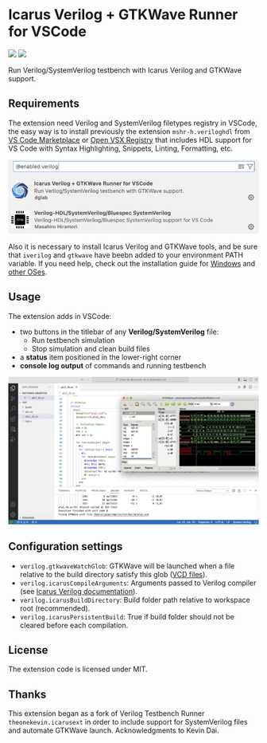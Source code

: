 # Icarus Verilog + GTKWave Runner for VSCode
[![](https://img.shields.io/badge/license-MIT-orange.svg?style=flat-square)](http://opensource.org/licenses/MIT)
[![](https://img.shields.io/static/v1?label=Icarus&message=Verilog&color=f368e0&style=flat-square)](https://github.com/steveicarus/iverilog)

Run Verilog/SystemVerilog testbench with Icarus Verilog and GTKWave support.

## Requirements

The extension need Verilog and SystemVerilog filetypes registry in VSCode, the easy way is to install previously the extension `mshr-h.veriloghdl` from [VS Code Marketplace](https://marketplace.visualstudio.com/items/mshr-h.VerilogHDL) or [Open VSX Registry](https://open-vsx.org/extension/mshr-h/veriloghdl) that includes HDL support for VS Code with Syntax Highlighting, Snippets, Linting, Formatting, etc.

![](https://github.com/j054n/dglog/blob/main/images/dglog.png)

Also it is necessary to install Icarus Verilog and GTKWave tools, and be sure that `iverilog` and `gtkwave` have beebn added to your environment PATH variable.
If you need help, check out the installation guide for [Windows](http://bleyer.org/icarus/) and [other OSes](https://iverilog.fandom.com/wiki/Installation_Guide).

## Usage

The extension adds in VSCode:

- two buttons in the titlebar of any **Verilog/SystemVerilog** file:
  - Run testbench simulation
  - Stop simulation and clean build files
- a **status** item positioned in the lower-right corner
- **console log output** of commands and running testbench

![](https://github.com/j054n/dglog/blob/main/images/tst.png)

## Configuration settings

- `verilog.gtkwaveWatchGlob`: GTKWave will be launched when a file relative to the build directory satisfy this glob ([VCD files](https://gtkwave.sourceforge.net/gtkwave.pdf)).
- `verilog.icarusCompileArguments`: Arguments passed to Verilog compiler (see [Icarus Verilog documentation](https://steveicarus.github.io/iverilog/)).
- `verilog.icarusBuildDirectory`: Build folder path relative to workspace root (recommended).
- `verilog.icarusPersistentBuild`: True if build folder should not be cleared before each compilation.

## License

The extension code is licensed under MIT.

## Thanks

This extension began as a fork of Verilog Testbench Runner `theonekevin.icarusext` in order to include support for SystemVerilog files and automate GTKWave launch. 
Acknowledgments to Kevin Dai.
